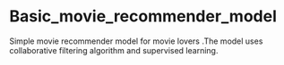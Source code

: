 # Basic_movie_recommender_model
Simple movie recommender model for movie lovers .The model uses collaborative filtering algorithm and supervised learning.
